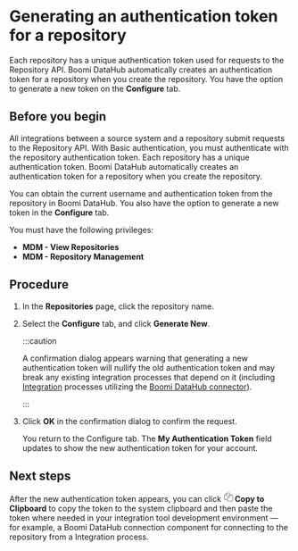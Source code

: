 # Generating an authentication token for a repository 

<head>
  <meta name="guidename" content="DataHub"/>
  <meta name="context" content="GUID-9999de57-2f8b-4053-9b41-cf7e89136ccf"/>
</head>


Each repository has a unique authentication token used for requests to the Repository API. Boomi DataHub automatically creates an authentication token for a repository when you create the repository. You have the option to generate a new token on the **Configure** tab.

## Before you begin

All integrations between a source system and a repository submit requests to the Repository API. With Basic authentication, you must authenticate with the repository authentication token. Each repository has a unique authentication token. Boomi DataHub automatically creates an authentication token for a repository when you create the repository.

You can obtain the current username and authentication token from the repository in Boomi DataHub. You also have the option to generate a new token in the **Configure** tab.

You must have the following privileges:

- **MDM - View Repositories**
- **MDM - Repository Management**


## Procedure

1.  In the **Repositories** page, click the repository name.

2.  Select the **Configure** tab, and click **Generate New**.

    :::caution

    A confirmation dialog appears warning that generating a new authentication token will nullify the old authentication token and may break any existing integration processes that depend on it (including [ Integration](/docs/Atomsphere/Integration/Getting%20started/c-atm-Integration_and_iPaaS_257fcf2c-7e93-48d0-be67-bd53fb444930.md) processes utilizing the [ Boomi DataHub connector](/docs/Atomsphere/Integration/Connectors/r-atm-MDM_connector_ff690a6f-288d-44b3-96fb-e81afb046703.md)\).

    :::

3.  Click **OK** in the confirmation dialog to confirm the request.

    You return to the Configure tab. The **My Authentication Token** field updates to show the new authentication token for your account.


## Next steps

After the new authentication token appears, you can click **![icon](../Images/Common/main-ic-two-documents_832db596-4895-4b34-943f-079de49b9525.jpg) Copy to Clipboard** to copy the token to the system clipboard and then paste the token where needed in your integration tool development environment — for example, a Boomi DataHub connection component for connecting to the repository from a Integration process.